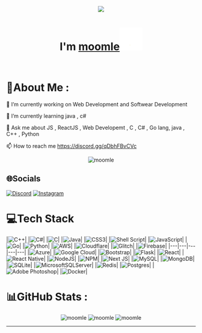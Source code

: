 <p align="center">
  <img src="https://miro.medium.com/max/2048/1*OohqW5DGh9CQS4hLY5FXzA.png" height="230"/>
</p>
<h1 align="center">I'm <a href="https://onur-oenker.com/">moomle<a><img src="https://github.com/Kathryn-Jie/Kathryn-Jie/blob/main/wave.gif" width="60px"/></h1>

<Br>

# 💫About Me :
🔭 I’m currently working on Web Development and Softwear Development

🌱 I’m currently learning java , c#

💬 Ask me about JS , ReactJS , Web Developemt , C , C# , Go lang, java , C++ , Python

📫 How to reach me https://discord.gg/qDbhFBvCVc
<p align="center">
  <img src="https://komarev.com/ghpvc/?username=moomle0000&label=Profile%20views&color=0e75b6&style=flat" alt="moomle"/> 
</p>

## 🌐Socials
[![Discord](https://img.shields.io/badge/Discord-%237289DA.svg?logo=discord&logoColor=white)](htttps://discord.gg/qDbhFBvCVc) [![Instagram](https://img.shields.io/badge/Instagram-%23E4405F.svg?logo=Instagram&logoColor=white)](https://instagram.com/lm_moomle) 

# 💻Tech Stack
|![C++](https://img.shields.io/badge/c++-%2300599C.svg?style=for-the-badge&logo=c%2B%2B&logoColor=white)| |![C#](https://img.shields.io/badge/c%23-%23239120.svg?style=for-the-badge&logo=c-sharp&logoColor=white)| |![C](https://img.shields.io/badge/c-%2300599C.svg?style=for-the-badge&logo=c&logoColor=white)| |![Java](https://img.shields.io/badge/java-%23ED8B00.svg?style=for-the-badge&logo=java&logoColor=white)| |![CSS3](https://img.shields.io/badge/css3-%231572B6.svg?style=for-the-badge&logo=css3&logoColor=white)| |![Shell Script](https://img.shields.io/badge/shell_script-%23121011.svg?style=for-the-badge&logo=gnu-bash&logoColor=white)| |![JavaScript](https://img.shields.io/badge/javascript-%23323330.svg?style=for-the-badge&logo=javascript&logoColor=%23F7DF1E)| |![Go](https://img.shields.io/badge/go-%2300ADD8.svg?style=for-the-badge&logo=go&logoColor=white)| |![Python](https://img.shields.io/badge/python-3670A0?style=for-the-badge&logo=python&logoColor=ffdd54)| |![AWS](https://img.shields.io/badge/AWS-%23FF9900.svg?style=for-the-badge&logo=amazon-aws&logoColor=white)| |![Cloudflare](https://img.shields.io/badge/Cloudflare-F38020?style=for-the-badge&logo=Cloudflare&logoColor=white)| |![Glitch](https://img.shields.io/badge/glitch-%233333FF.svg?style=for-the-badge&logo=glitch&logoColor=white)| |![Firebase](https://img.shields.io/badge/firebase-%23039BE5.svg?style=for-the-badge&logo=firebase)| 
|---|---|---|---|---|
|![Azure](https://img.shields.io/badge/azure-%230072C6.svg?style=for-the-badge&logo=azure-devops&logoColor=white)| |![Google Cloud](https://img.shields.io/badge/Google%20Cloud-%234285F4.svg?style=for-the-badge&logo=google-cloud&logoColor=white)| |![Bootstrap](https://img.shields.io/badge/bootstrap-%23563D7C.svg?style=for-the-badge&logo=bootstrap&logoColor=white)| |![Flask](https://img.shields.io/badge/flask-%23000.svg?style=for-the-badge&logo=flask&logoColor=white)| |![React](https://img.shields.io/badge/react-%2320232a.svg?style=for-the-badge&logo=react&logoColor=%2361DAFB)| |![React Native](https://img.shields.io/badge/react_native-%2320232a.svg?style=for-the-badge&logo=react&logoColor=%2361DAFB)| |![NodeJS](https://img.shields.io/badge/node.js-6DA55F?style=for-the-badge&logo=node.js&logoColor=white)| |![NPM](https://img.shields.io/badge/NPM-%23000000.svg?style=for-the-badge&logo=npm&logoColor=white)| |![Next JS](https://img.shields.io/badge/Next-black?style=for-the-badge&logo=next.js&logoColor=white)| |![MySQL](https://img.shields.io/badge/mysql-%2300f.svg?style=for-the-badge&logo=mysql&logoColor=white)| |![MongoDB](https://img.shields.io/badge/MongoDB-%234ea94b.svg?style=for-the-badge&logo=mongodb&logoColor=white)| |![SQLite](https://img.shields.io/badge/sqlite-%2307405e.svg?style=for-the-badge&logo=sqlite&logoColor=white)| |![MicrosoftSQLServer](https://img.shields.io/badge/Microsoft%20SQL%20Sever-CC2927?style=for-the-badge&logo=microsoft%20sql%20server&logoColor=white)| |![Redis](https://img.shields.io/badge/redis-%23DD0031.svg?style=for-the-badge&logo=redis&logoColor=white)| |![Postgres](https://img.shields.io/badge/postgres-%23316192.svg?style=for-the-badge&logo=postgresql&logoColor=white)| |![Adobe Photoshop](https://img.shields.io/badge/adobephotoshop-%2331A8FF.svg?style=for-the-badge&logo=adobephotoshop&logoColor=white)| |![Docker](https://img.shields.io/badge/docker-%230db7ed.svg?style=for-the-badge&logo=docker&logoColor=white)|
# 📊GitHub Stats :

<p align="center">
  <img src="https://github-readme-stats.vercel.app/api?username=moomle&theme=radical&hide_border=false&include_all_commits=false&count_private=false" alt="moomle"/>
  <img src="https://github-readme-streak-stats.herokuapp.com/?user=moomle&theme=radical&hide_border=false" alt="moomle"/>
  <img src="https://github-readme-stats.vercel.app/api/top-langs/?username=moomle&theme=radical&hide_border=false&include_all_commits=false&count_private=false&layout=compact" alt="moomle"/>
  
</p>



---

